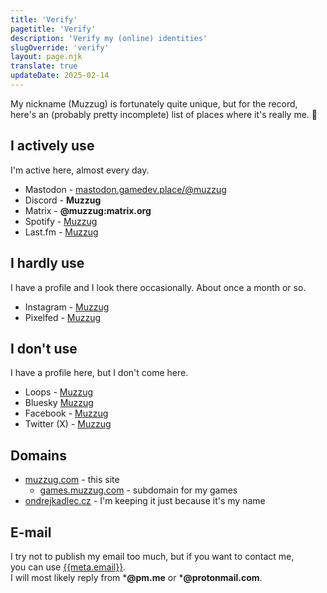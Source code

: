 ```yaml
---
title: 'Verify'
pagetitle: 'Verify'
description: 'Verify my (online) identities'
slugOverride: 'verify'
layout: page.njk
translate: true
updateDate: 2025-02-14
---
```

My nickname (Muzzug) is fortunately quite unique, but for the record, here's an (probably pretty incomplete) list of places where it's really me. 🙂

## I actively use
I'm active here, almost every day.
- Mastodon - [mastodon.gamedev.place/@muzzug](https://mastodon.gamedev.place/@muzzug)
- Discord - **Muzzug**
- Matrix - **@muzzug:matrix.org**
- Spotify - [Muzzug](https://open.spotify.com/user/muzzug)
- Last.fm - [Muzzug](https://www.last.fm/user/Muzzug)

## I hardly use
I have a profile and I look there occasionally. About once a month or so.
- Instagram - [Muzzug](https://www.instagram.com/muzzug/)
- Pixelfed - [Muzzug](https://pixelfed.social/muzzug)

## I don't use
I have a profile here, but I don't come here.
- Loops - [Muzzug](https://loops.video/@Muzzug)
- Bluesky [Muzzug](https://bsky.app/profile/muzzug.bsky.social)
- Facebook - [Muzzug](https://www.facebook.com/muzzug)
- Twitter (X) - [Muzzug](https://x.com/Muzzug)

## Domains
- [muzzug.com](https://muzzug.com) - this site
    - [games.muzzug.com](https://games.muzzug.com) - subdomain for my games
- [ondrejkadlec.cz](https://ondrejkadlec.cz) - I'm keeping it just because it's my name

## E-mail
I try not to publish my email too much, but if you want to contact me, you can use [{{meta.email}}](mailto:{{meta.email}}).  
I will most likely reply from ***@pm.me** or ***@protonmail.com**.

<!-- <p class="date-changed">last modified {{ updateDate | localizedDate(lang) }}</p> -->
